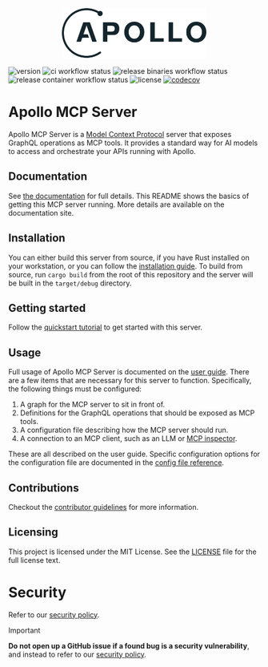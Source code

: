<div align="center">
<a href="https://www.apollographql.com/"><img src="https://raw.githubusercontent.com/apollographql/apollo-client-devtools/main/assets/apollo-wordmark.svg" height="100" alt="Apollo Client"></a>
</div>

![version](https://img.shields.io/github/v/release/apollographql/apollo-mcp-server)
![ci workflow status](https://img.shields.io/github/actions/workflow/status/apollographql/apollo-mcp-server/ci.yml)
![release binaries workflow status](https://img.shields.io/github/actions/workflow/status/apollographql/apollo-mcp-server/release-bins.yml?label=release%20binaries)
![release container workflow status](https://img.shields.io/github/actions/workflow/status/apollographql/apollo-mcp-server/release-container.yml?label=release%20container)
![license](https://img.shields.io/github/license/apollographql/apollo-mcp-server)
[![codecov](https://codecov.io/github/apollographql/apollo-mcp-server/graph/badge.svg?token=6NHuvZQ8ak)](https://codecov.io/github/apollographql/apollo-mcp-server)

# Apollo MCP Server

Apollo MCP Server is a [Model Context Protocol](https://modelcontextprotocol.io/) server that exposes GraphQL operations as MCP tools. It provides a standard way for AI models to access and orchestrate your APIs running with Apollo.

## Documentation

See [the documentation](https://www.apollographql.com/docs/apollo-mcp-server/) for full details. This README shows the basics of getting this MCP server running. More details are available on the documentation site.

## Installation

You can either build this server from source, if you have Rust installed on your workstation, or you can follow the [installation guide](https://www.apollographql.com/docs/apollo-mcp-server/run). To build from source, run `cargo build` from the root of this repository and the server will be built in the `target/debug` directory.

## Getting started

Follow the [quickstart tutorial](https://www.apollographql.com/docs/apollo-mcp-server/quickstart) to get started with this server.

## Usage

Full usage of Apollo MCP Server is documented on the [user guide](https://www.apollographql.com/docs/apollo-mcp-server/run). There are a few items that are necessary for this server to function. Specifically, the following things must be configured:

1. A graph for the MCP server to sit in front of.
2. Definitions for the GraphQL operations that should be exposed as MCP tools.
3. A configuration file describing how the MCP server should run.
4. A connection to an MCP client, such as an LLM or [MCP inspector](https://modelcontextprotocol.io/legacy/tools/inspector).

These are all described on the user guide. Specific configuration options for the configuration file are documented in the [config file reference](https://www.apollographql.com/docs/apollo-mcp-server/config-file).

## Contributions

Checkout the [contributor guidelines](https://github.com/apollographql/apollo-mcp-server/blob/main/CONTRIBUTING.md) for more information.

## Licensing

This project is licensed under the MIT License. See the [LICENSE](./LICENSE) file for the full license text.

# Security

Refer to our [security policy](https://github.com/apollographql/.github/blob/main/SECURITY.md).

> [!IMPORTANT]  
> **Do not open up a GitHub issue if a found bug is a security vulnerability**, and instead to refer to our [security policy](https://github.com/apollographql/.github/blob/main/SECURITY.md).
